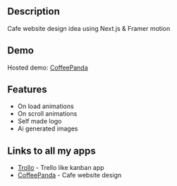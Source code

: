 ## Description

Cafe website design idea using Next.js & Framer motion

## Demo

Hosted demo: [CoffeePanda](https://coffeepanda.vercel.app/)

## Features

- On load animations
- On scroll animations
- Self made logo
- Ai generated images

## Links to all my apps

- [Trollo](https://trollo-self.vercel.app/) - Trello like kanban app
- [CoffeePanda](https://coffeepanda.vercel.app/) - Cafe website design
